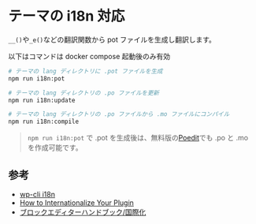 # テーマの i18n 対応

`__()`や`_e()`などの翻訳関数から pot ファイルを生成し翻訳します。

以下はコマンドは docker compose 起動後のみ有効

```sh
# テーマの lang ディレクトリに .pot ファイルを生成
npm run i18n:pot

# テーマの lang ディレクトリの .po ファイルを更新
npm run i18n:update

# テーマの lang ディレクトリの .po ファイルから .mo ファイルにコンパイル
npm run i18n:compile
```

> `npm run i18n:pot` で .pot を生成後は、無料版の[Poedit](https://poedit.net/)でも .po と .mo を作成可能です。

## 参考

- [wp-cli i18n](https://developer.wordpress.org/cli/commands/i18n/)
- [How to Internationalize Your Plugin](https://developer.wordpress.org/plugins/internationalization/how-to-internationalize-your-plugin/)
- [ブロックエディターハンドブック/国際化](https://ja.wordpress.org/team/handbook/block-editor/how-to-guides/internationalization/)

